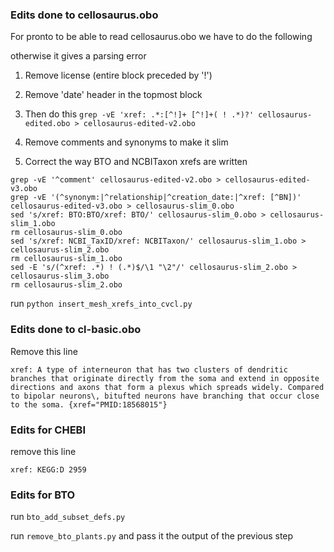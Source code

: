 ### Edits done to cellosaurus.obo

For pronto to be able to read cellosaurus.obo we have to do the following

otherwise it gives a parsing error
1. Remove license (entire block preceded by '!')
2. Remove 'date' header in the topmost block

3. Then do this
`grep -vE 'xref: .*:[^!]+ [^!]+( ! .*)?' cellosaurus-edited.obo > cellosaurus-edited-v2.obo`

4. Remove comments and synonyms to make it slim
5. Correct the way BTO and NCBITaxon xrefs are written
```
grep -vE '^comment' cellosaurus-edited-v2.obo > cellosaurus-edited-v3.obo
grep -vE '(^synonym:|^relationship|^creation_date:|^xref: [^BN])' cellosaurus-edited-v3.obo > cellosaurus-slim_0.obo
sed 's/xref: BTO:BTO/xref: BTO/' cellosaurus-slim_0.obo > cellosaurus-slim_1.obo
rm cellosaurus-slim_0.obo
sed 's/xref: NCBI_TaxID/xref: NCBITaxon/' cellosaurus-slim_1.obo > cellosaurus-slim_2.obo
rm cellosaurus-slim_1.obo
sed -E 's/(^xref: .*) ! (.*)$/\1 "\2"/' cellosaurus-slim_2.obo > cellosaurus-slim_3.obo
rm cellosaurus-slim_2.obo
```
run `python insert_mesh_xrefs_into_cvcl.py`

### Edits done to cl-basic.obo
Remove this line
```
xref: A type of interneuron that has two clusters of dendritic branches that originate directly from the soma and extend in opposite directions and axons that form a plexus which spreads widely. Compared to bipolar neurons\, bitufted neurons have branching that occur close to the soma. {xref="PMID:18568015"}
```

### Edits for CHEBI
remove this line
```
xref: KEGG:D 2959 
```

### Edits for BTO

run `bto_add_subset_defs.py`

run `remove_bto_plants.py` and pass it the output of the previous step
